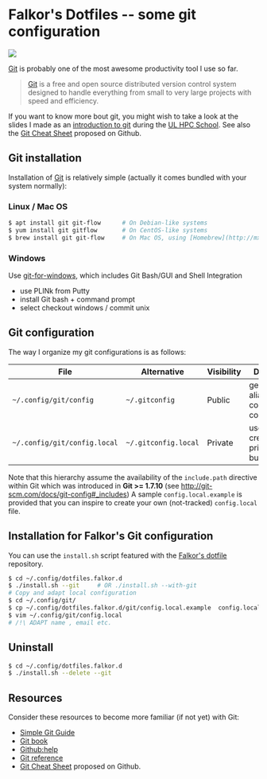 # Falkor's Dotfiles -- some git configuration

![](https://git-scm.com/images/logo@2x.png)

[Git](https://git-scm.com/) is probably one of the most awesome productivity tool I use so far.

> [Git](https://git-scm.com/) is a free and open source distributed version control system designed to handle everything from small to very large projects with speed and efficiency.

If you want to know more bout git, you might wish to take a look at the slides I made as an [introduction to git](https://github.com/ULHPC/documents/blob/master/slides/ULHPC_School/2015/intro_git/intro_git.pdf) during the [UL HPC School](https://hpc.uni.lu/hpc-school/2015/06/index.html).
See also the [Git Cheat Sheet](https://training.github.com/kit/downloads/github-git-cheat-sheet.pdf) proposed on Github.

## Git installation

Installation of [Git](http://git-scm.com/) is relatively simple (actually it comes bundled with your system normally):

### Linux / Mac OS

```bash
$ apt install git git-flow      # On Debian-like systems
$ yum install git gitflow       # On CentOS-like systems
$ brew install git git-flow     # On Mac OS, using [Homebrew](http://mxcl.github.com/homebrew/)
```

### Windows

Use [git-for-windows](https://git-for-windows.github.io/), which includes Git Bash/GUI and  Shell Integration

* use PLINk from Putty
* install Git bash + command prompt
* select checkout windows / commit unix

## Git configuration

The way I organize my git configurations is as follows:

| File                         | Alternative          | Visibility | Description                                    |
|------------------------------|----------------------|------------|------------------------------------------------|
| `~/.config/git/config`       | `~/.gitconfig`       | Public     | general aliases and core/colors configurations |
| `~/.config/git/config.local` | `~/.gitconfig.local` | Private    | username / credentials / private business etc. |

Note that this hierarchy assume the availability of the `include.path` directive within Git which was introduced in __Git >= 1.7.10__ (see <http://git-scm.com/docs/git-config#_includes>)
A sample `config.local.example` is provided that you can inspire to create your own (not-tracked) `config.local` file.

## Installation for Falkor's Git configuration

You can use the `install.sh` script featured with the [Falkor's dotfile](https://github.com/Falkor/dotfile) repository.

``` bash
$ cd ~/.config/dotfiles.falkor.d
$ ./install.sh --git     # OR ./install.sh --with-git
# Copy and adapt local configuration
$ cd ~/.config/git/
$ cp ~/.config/dotfiles.falkor.d/git/config.local.example  config.local
$ vim ~/.config/git/config.local
# /!\ ADAPT name , email etc.
```

## Uninstall

``` bash
$ cd ~/.config/dotfiles.falkor.d
$ ./install.sh --delete --git
```

## Resources

Consider these resources to become more familiar (if not yet) with Git:

* [Simple Git Guide](http://rogerdudler.github.io/git-guide/)
* [Git book](http://book.git-scm.com/index.html)
* [Github:help](http://help.github.com/mac-set-up-git/)
* [Git reference](http://gitref.org/)
* [Git Cheat Sheet](https://training.github.com/kit/downloads/github-git-cheat-sheet.pdf) proposed on Github.
